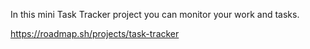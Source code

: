 In this mini Task Tracker project you can monitor your work and tasks.

https://roadmap.sh/projects/task-tracker
